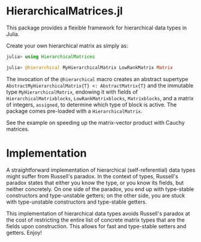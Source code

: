 # HierarchicalMatrices.jl

This package provides a flexible framework for hierarchical data types in Julia.

Create your own hierarchical matrix as simply as:
```julia
julia> using HierarchicalMatrices

julia> @hierarchical MyHierarchicalMatrix LowRankMatrix Matrix

```
The invocation of the `@hierarchical` macro creates an abstract supertype
`AbstractMyHierarchicalMatrix{T} <: AbstractMatrix{T}` and the immutable type
`MyHierarchicalMatrix`, endowing it with fields of `HierarchicalMatrixblocks`,
`LowRankMatrixblocks`, `Matrixblocks`, and a matrix of integers, `assigned`, to
determine which type of block is active. The package comes pre-loaded with a
`HierarchicalMatrix`.

See the example on speeding up the matrix-vector product with Cauchy matrices.

# Implementation

A straightforward implementation of hierarchical (self-referential) data types
might suffer from Russell's paradox. In the context of types, Russell's paradox
states that either you know the type, or you know its fields, but neither
concretely. On one side of the paradox, you end up with type-stable constructors
and type-unstable getters; on the other side, you are stuck with type-unstable
constructors and type-stable getters.

This implementation of hierarchical data types avoids Russell's paradox at the
cost of restricting the entire list of concrete matrix types that are the fields
upon construction. This allows for fast and type-stable setters and getters.
Enjoy!
